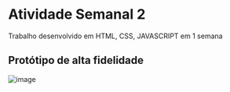 # Atividade Semanal 2
Trabalho desenvolvido em HTML, CSS, JAVASCRIPT em 1 semana
## Protótipo de alta fidelidade

![image](https://user-images.githubusercontent.com/79486623/198423256-d9784ffd-a699-4c9c-b0eb-497fa76de88a.png)


